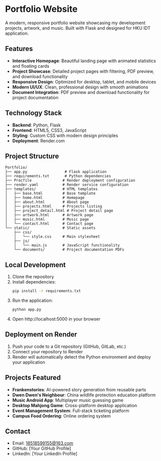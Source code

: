 # Portfolio Website

A modern, responsive portfolio website showcasing my development projects, artwork, and music. Built with Flask and designed for HKU IDT application.

## Features

- **Interactive Homepage**: Beautiful landing page with animated statistics and floating cards
- **Project Showcase**: Detailed project pages with filtering, PDF preview, and download functionality
- **Responsive Design**: Optimized for desktop, tablet, and mobile devices
- **Modern UI/UX**: Clean, professional design with smooth animations
- **Document Integration**: PDF preview and download functionality for project documentation

## Technology Stack

- **Backend**: Python, Flask
- **Frontend**: HTML5, CSS3, JavaScript
- **Styling**: Custom CSS with modern design principles
- **Deployment**: Render.com

## Project Structure

```
Portfolio/
├── app.py                 # Flask application
├── requirements.txt       # Python dependencies
├── Procfile              # Render deployment configuration
├── render.yaml           # Render service configuration
├── templates/            # HTML templates
│   ├── base.html         # Base template
│   ├── home.html         # Homepage
│   ├── about.html        # About page
│   ├── projects.html     # Projects listing
│   ├── project_detail.html # Project detail page
│   ├── artwork.html      # Artwork page
│   ├── music.html        # Music page
│   └── contact.html      # Contact page
└── static/               # Static assets
    ├── css/
    │   └── style.css     # Main stylesheet
    ├── js/
    │   └── main.js       # JavaScript functionality
    └── documents/        # Project documentation PDFs
```

## Local Development

1. Clone the repository
2. Install dependencies:
   ```bash
   pip install -r requirements.txt
   ```
3. Run the application:
   ```bash
   python app.py
   ```
4. Open http://localhost:5000 in your browser

## Deployment on Render

1. Push your code to a Git repository (GitHub, GitLab, etc.)
2. Connect your repository to Render
3. Render will automatically detect the Python environment and deploy your application

## Projects Featured

- **Frankenstories**: AI-powered story generation from reusable parts
- **Dwen Dwen's Neighbour**: China wildlife protection education platform
- **Music Android App**: Multiplayer music guessing game
- **Desktop Mahjong Game**: Cross-platform desktop application
- **Event Management System**: Full-stack ticketing platform
- **Campus Food Ordering**: Online ordering system

## Contact

- Email: 18518599155@163.com
- GitHub: [Your GitHub Profile]
- LinkedIn: [Your LinkedIn Profile]
